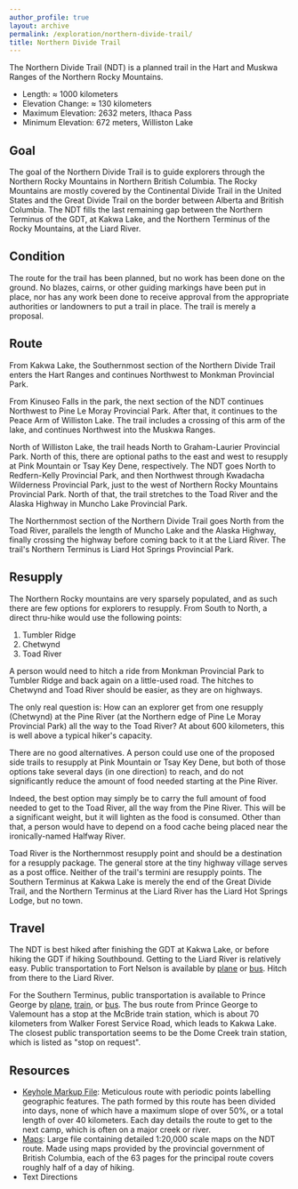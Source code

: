 ```yaml
---
author_profile: true
layout: archive
permalink: /exploration/northern-divide-trail/
title: Northern Divide Trail
---
```

The Northern Divide Trail (NDT) is a planned trail in the Hart and Muskwa Ranges of the Northern Rocky Mountains.

- Length: ≈ 1000 kilometers
- Elevation Change: ≈ 130 kilometers
- Maximum Elevation: 2632 meters, Ithaca Pass
- Minimum Elevation: 672 meters, Williston Lake

## Goal

The goal of the Northern Divide Trail is to guide explorers through the Northern Rocky Mountains in Northern British Columbia. The Rocky Mountains are mostly covered by the Continental Divide Trail in the United States and the Great Divide Trail on the border between Alberta and British Columbia. The NDT fills the last remaining gap between the Northern Terminus of the GDT, at Kakwa Lake, and the Northern Terminus of the Rocky Mountains, at the Liard River.

## Condition

The route for the trail has been planned, but no work has been done on the ground. No blazes, cairns, or other guiding markings have been put in place, nor has any work been done to receive approval from the appropriate authorities or landowners to put a trail in place. The trail is merely a proposal.

## Route

From Kakwa Lake, the Southernmost section of the Northern Divide Trail enters the Hart Ranges and continues Northwest to Monkman Provincial Park.

From Kinuseo Falls in the park, the next section of the NDT continues Northwest to Pine Le Moray Provincial Park. After that, it continues to the Peace Arm of Williston Lake. The trail includes a crossing of this arm of the lake, and continues Northwest into the Muskwa Ranges.

North of Williston Lake, the trail heads North to Graham-Laurier Provincial Park. North of this, there are optional paths to the east and west to resupply at Pink Mountain or Tsay Key Dene, respectively. The NDT goes North to Redfern-Kelly Provincial Park, and then Northwest through Kwadacha Wilderness Provincial Park, just to the west of Northern Rocky Mountains Provincial Park. North of that, the trail stretches to the Toad River and the Alaska Highway in Muncho Lake Provincial Park.

The Northernmost section of the Northern Divide Trail goes North from the Toad River, parallels the length of Muncho Lake and the Alaska Highway, finally crossing the highway before coming back to it at the Liard River. The trail's Northern Terminus is Liard Hot Springs Provincial Park.

## Resupply

The Northern Rocky mountains are very sparsely populated, and as such there are few options for explorers to resupply. From South to North, a direct thru-hike would use the following points:
1. Tumbler Ridge
2. Chetwynd
3. Toad River

A person would need to hitch a ride from Monkman Provincial Park to Tumbler Ridge and back again on a little-used road. The hitches to Chetwynd and Toad River should be easier, as they are on highways.

The only real question is: How can an explorer get from one resupply (Chetwynd) at the Pine River (at the Northern edge of Pine Le Moray Provincial Park) all the way to the Toad River? At about 600 kilometers, this is well above a typical hiker's capacity.

There are no good alternatives. A person could use one of the proposed side trails to resupply at Pink Mountain or Tsay Key Dene, but both of those options take several days (in one direction) to reach, and do not significantly reduce the amount of food needed starting at the Pine River.

Indeed, the best option may simply be to carry the full amount of food needed to get to the Toad River, all the way from the Pine River. This will be a significant weight, but it will lighten as the food is consumed. Other than that, a person would have to depend on a food cache being placed near the ironically-named Halfway River.

Toad River is the Northernmost resupply point and should be a destination for a resupply package. The general store at the tiny highway village serves as a post office. Neither of the trail's termini are resupply points. The Southern Terminus at Kakwa Lake is merely the end of the Great Divide Trail, and the Northern Terminus at the Liard River has the Liard Hot Springs Lodge, but no town. 

## Travel

The NDT is best hiked after finishing the GDT at Kakwa Lake, or before hiking the GDT if hiking Southbound. Getting to the Liard River is relatively easy. Public transportation to Fort Nelson is available by [plane][yye] or [bus][bcbus]. Hitch from there to the Liard River.

For the Southern Terminus, public transportation is available to Prince George by [plane][yxs], [train][via-rail], or [bus][bcbus]. The bus route from Prince George to Valemount has a stop at the McBride train station, which is about 70 kilometers from Walker Forest Service Road, which leads to Kakwa Lake. The closest public transportation seems to be the Dome Creek train station, which is listed as "stop on request".

## Resources

- [Keyhole Markup File][kmz]: Meticulous route with periodic points labelling geographic features. The path formed by this route has been divided into days, none of which have a maximum slope of over 50%, or a total length of over 40 kilometers. Each day details the route to get to the next camp, which is often on a major creek or river.
- [Maps][maps]: Large file containing detailed 1:20,000 scale maps on the NDT route. Made using maps provided by the provincial government of British Columbia, each of the 63 pages for the principal route covers roughly half of a day of hiking.
- Text Directions

[bcbus]: https://bcbus.ca/
[kmz]: /assets/resources/exploration/northern-divide-trail/northern-divide-trail.kmz
[maps]: https://drive.google.com/file/d/1HZ22aDmKtbBGO8tlPyoCf9G2K0gdD6KS/
[via-rail]: https://www.viarail.ca/
[yye]: https://en.wikipedia.org/wiki/Fort_Nelson_Airport
[yxs]: https://en.wikipedia.org/wiki/Prince_George_Airport